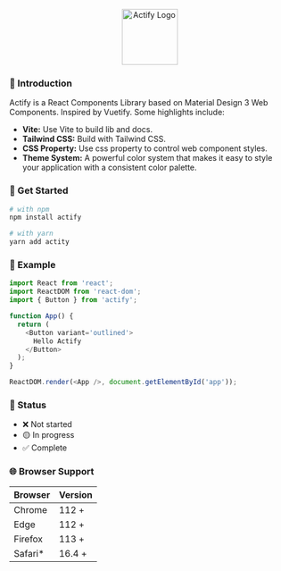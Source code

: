 <p align="center">
  <a href="https://actifyjs.com">
    <img alt="Actify Logo" width="100" src="https://actifyjs.com/actify.svg">
  </a>
</p>


### 🚀 Introduction
Actify is a React Components Library based on Material Design 3 Web Components.
Inspired by Vuetify. Some highlights include:

- **Vite:** Use Vite to build lib and docs.
- **Tailwind CSS:** Build with Tailwind CSS. 
- **CSS Property:** Use css property to control web component styles.
- **Theme System:** A powerful color system that makes it easy to style your application with a consistent color palette.

### 🌻 Get Started
```bash
# with npm
npm install actify

# with yarn
yarn add actity
```

### 🎉 Example

```javascript
import React from 'react';
import ReactDOM from 'react-dom';
import { Button } from 'actify';

function App() {
  return (
    <Button variant='outlined'>
      Hello Actify
    </Button>
  );
}

ReactDOM.render(<App />, document.getElementById('app'));
```

### 🚧 Status
-   ❌ Not started
-   🟡 In progress
-   ✅ Complete

### 🌐 Browser Support
  Browser | Version
  ------- | -------
  Chrome  | 112 +
  Edge    | 112 +
  Firefox | 113 +
  Safari* | 16.4 +
